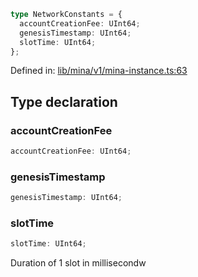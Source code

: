 ```ts
type NetworkConstants = {
  accountCreationFee: UInt64;
  genesisTimestamp: UInt64;
  slotTime: UInt64;
};
```

Defined in: [lib/mina/v1/mina-instance.ts:63](https://github.com/o1-labs/o1js/blob/89b7d1522af805d6d4c45a96d7a9cbc29a457aec/src/lib/mina/v1/mina-instance.ts#L63)

## Type declaration

### accountCreationFee

```ts
accountCreationFee: UInt64;
```

### genesisTimestamp

```ts
genesisTimestamp: UInt64;
```

### slotTime

```ts
slotTime: UInt64;
```

Duration of 1 slot in millisecondw
